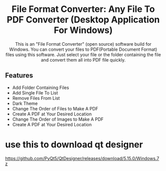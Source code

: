 <div align="center">
  <h1><strong>File Format Converter: Any File To PDF Converter (Desktop Application For Windows)</strong></h1>
  <p>This is an "File Format Converter" (open source) software build for Windows. You can convert your files to
PDF(Portable Document Format) files using this software. Just select your file or the folder containing the file and convert them all into PDF file quickly.</p>
</div>

## Features


- Add Folder Containing Files
- Add Single File To List
- Remove Files From List
- Dark Theme
- Change The Order of Files to Make A PDF
- Create A PDF at Your Desired Location
- Change The Order of Images to Make A PDF
- Create A PDF at Your Desired Location 

# use this to download qt designer
https://github.com/PyQt5/QtDesigner/releases/download/5.15.0/Windows.7z
